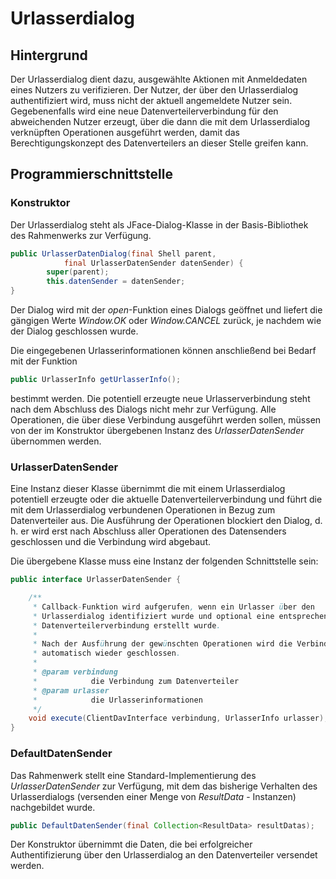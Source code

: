 Urlasserdialog
==============

## Hintergrund

Der Urlasserdialog dient dazu, ausgewählte Aktionen mit Anmeldedaten eines Nutzers zu
verifizieren. Der Nutzer, der über den Urlasserdialog authentifiziert wird, muss nicht 
der aktuell angemeldete Nutzer sein. Gegebenenfalls wird eine neue Datenverteilerverbindung 
für den abweichenden Nutzer erzeugt, über die dann die mit dem Urlasserdialog verknüpften 
Operationen ausgeführt werden, damit das Berechtigungskonzept des Datenverteilers an
dieser Stelle greifen kann.

## Programmierschnittstelle

### Konstruktor

Der Urlasserdialog steht als JFace-Dialog-Klasse in der Basis-Bibliothek des Rahmenwerks
zur Verfügung.

```java
public UrlasserDatenDialog(final Shell parent,
            final UrlasserDatenSender datenSender) {
        super(parent);
        this.datenSender = datenSender;
}
```

Der Dialog wird mit der *open*-Funktion eines Dialogs geöffnet und liefert die gängigen 
Werte *Window.OK* oder *Window.CANCEL* zurück, je nachdem wie der Dialog geschlossen 
wurde.

Die eingegebenen Urlasserinformationen können anschließend bei Bedarf mit der Funktion

```java
public UrlasserInfo getUrlasserInfo();
```

bestimmt werden. Die potentiell erzeugte neue Urlasserverbindung steht nach dem Abschluss
des Dialogs nicht mehr zur Verfügung. Alle Operationen, die über diese Verbindung ausgeführt
werden sollen, müssen von der im Konstruktor übergebenen Instanz des *UrlasserDatenSender*
übernommen werden.

### UrlasserDatenSender
Eine Instanz dieser Klasse übernimmt die mit einem Urlasserdialog potentiell erzeugte 
oder die aktuelle Datenverteilerverbindung und führt die mit dem Urlasserdialog 
verbundenen Operationen in Bezug zum Datenverteiler aus. Die Ausführung der Operationen
blockiert den Dialog, d. h. er wird erst nach Abschluss aller Operationen des Datensenders 
geschlossen und die Verbindung wird abgebaut.

Die übergebene Klasse muss eine Instanz der folgenden Schnittstelle sein:

```java
public interface UrlasserDatenSender {

    /**
     * Callback-Funktion wird aufgerufen, wenn ein Urlasser über den
     * Urlasserdialog identifiziert wurde und optional eine entsprechende
     * Datenverteilerverbindung erstellt wurde.
     * 
     * Nach der Ausführung der gewünschten Operationen wird die Verbindung
     * automatisch wieder geschlossen.
     * 
     * @param verbindung
     *            die Verbindung zum Datenverteiler
     * @param urlasser
     *            die Urlasserinformationen
     */
    void execute(ClientDavInterface verbindung, UrlasserInfo urlasser);
}
```

### DefaultDatenSender

Das Rahmenwerk stellt eine Standard-Implementierung des *UrlasserDatenSender* zur 
Verfügung, mit dem das bisherige Verhalten des Urlasserdialogs (versenden einer
Menge von *ResultData* - Instanzen) nachgebildet wurde.

```java
public DefaultDatenSender(final Collection<ResultData> resultDatas);
```

Der Konstruktor übernimmt die Daten, die bei erfolgreicher Authentifizierung
über den Urlasserdialog an den Datenverteiler versendet werden.
       
